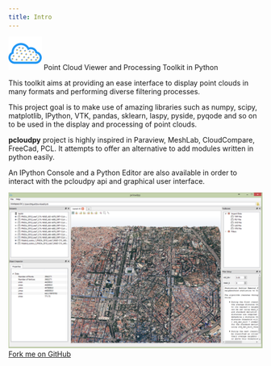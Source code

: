 ```yaml
---
title: Intro
---
```


 

<img src="../resources/pcloudpy-small.png" /> Point Cloud Viewer and Processing Toolkit in Python 


This toolkit aims at providing an ease interface to display point clouds in many formats and performing diverse filtering processes. 

This project goal is to make use of amazing libraries such as numpy, scipy, matplotlib, IPython, VTK, pandas, sklearn, laspy, pyside, pyqode and so on to be used in the display and processing of point clouds.

**pcloudpy** project is highly inspired in Paraview, MeshLab, CloudCompare, FreeCad, PCL.  It attempts to offer an alternative to add modules written in python easily. 

An IPython Console and a Python Editor are also available in order to interact with the pcloudpy api and graphical user interface.

<img src="../resources/pcloudpy_v0.10.png" />

<span id="forkongithub">
  <a href="{{ site.source_link }}" class="bg-blue">
    Fork me on GitHub
  </a>
</span>
